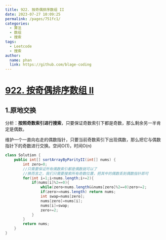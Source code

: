 ```yaml
---
title: 922. 按奇偶排序数组 II
date: 2023-07-27 10:09:25
permalink: /pages/751fc1/
categories:
  - 算法
  - 数组
  - 搜索
tags:
  - Leetcode
  - 搜索
author: 
  name: phan
  link: https://github.com/blage-coding
---
```

# [922. 按奇偶排序数组 II](https://leetcode.cn/problems/sort-array-by-parity-ii/)

## 1.原地交换

分析：**按照奇数索引进行搜索**，只要保证奇数索引下都是奇数，那么剩余另一半肯定是偶数。

维护一个一直向右走的偶数指针，只要当前奇数索引下出现偶数，那么把它与偶数指针下的奇数进行交换。空间O(1)，时间O(n)

```java
class Solution {
    public int[] sortArrayByParityII(int[] nums) {
        int zero=0;
        //只需要保证所有偶数索引都是偶数就可以了
        //换而言之，我们只需要搜索所有奇数位置，把其中的偶数丢到偶数指针即可
        for(int i=1;i<nums.length;i+=2){
            if(nums[i]%2==0){
                while(zero<nums.length&&nums[zero]%2==0)zero+=2;
                if(zero>=nums.length) return nums;
                int swap=nums[zero];
                nums[zero]=nums[i];
                nums[i]=swap;
             	zero+=2;
            }
        }
        return nums;
    }
}
```

